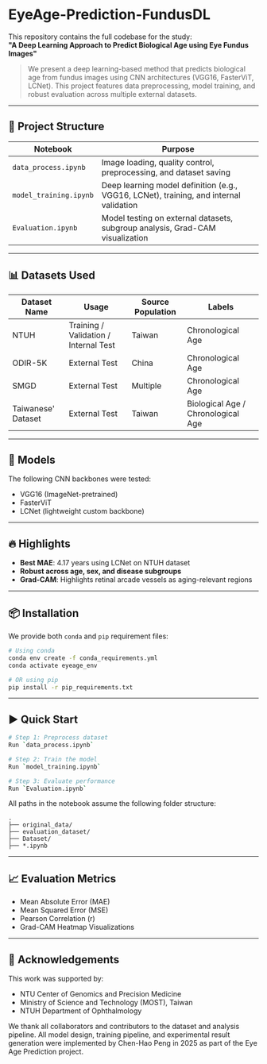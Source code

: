# EyeAge-Prediction-FundusDL

This repository contains the full codebase for the study:  
**"A Deep Learning Approach to Predict Biological Age using Eye Fundus Images"**  

> We present a deep learning-based method that predicts biological age from fundus images using CNN architectures (VGG16, FasterViT, LCNet). This project features data preprocessing, model training, and robust evaluation across multiple external datasets.

---

## 🧪 Project Structure

| Notebook | Purpose |
|----------|---------|
| `data_process.ipynb` | Image loading, quality control, preprocessing, and dataset saving |
| `model_training.ipynb` | Deep learning model definition (e.g., VGG16, LCNet), training, and internal validation |
| `Evaluation.ipynb` | Model testing on external datasets, subgroup analysis, Grad-CAM visualization |

---

## 📊 Datasets Used

| Dataset Name | Usage | Source Population | Labels |
|--------------|-------|-------------------|--------|
| NTUH | Training / Validation / Internal Test | Taiwan | Chronological Age |
| ODIR-5K | External Test | China | Chronological Age |
| SMGD | External Test | Multiple | Chronological Age |
| Taiwanese' Dataset | External Test | Taiwan | Biological Age / Chronological Age |

---

## 🧠 Models

The following CNN backbones were tested:

- VGG16 (ImageNet-pretrained)
- FasterViT
- LCNet (lightweight custom backbone)

---

## 🔥 Highlights

- **Best MAE**: 4.17 years using LCNet on NTUH dataset
- **Robust across age, sex, and disease subgroups**
- **Grad-CAM**: Highlights retinal arcade vessels as aging-relevant regions

---

## 📦 Installation

We provide both `conda` and `pip` requirement files:

```bash
# Using conda
conda env create -f conda_requirements.yml
conda activate eyeage_env

# OR using pip
pip install -r pip_requirements.txt
```

---

## ▶️ Quick Start

```bash
# Step 1: Preprocess dataset
Run `data_process.ipynb`

# Step 2: Train the model
Run `model_training.ipynb`

# Step 3: Evaluate performance
Run `Evaluation.ipynb`
```

All paths in the notebook assume the following folder structure:

```
.
├── original_data/
├── evaluation_dataset/
├── Dataset/
├── *.ipynb
```

---

## 📈 Evaluation Metrics

- Mean Absolute Error (MAE)
- Mean Squared Error (MSE)
- Pearson Correlation (r)
- Grad-CAM Heatmap Visualizations

---

## 🙌 Acknowledgements

This work was supported by:
- NTU Center of Genomics and Precision Medicine
- Ministry of Science and Technology (MOST), Taiwan
- NTUH Department of Ophthalmology

We thank all collaborators and contributors to the dataset and analysis pipeline.
All model design, training pipeline, and experimental result generation were implemented by Chen-Hao Peng in 2025 as part of the Eye Age Prediction project.
